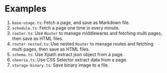 # Examples

1. `base-usage.ts`: Fetch a page, and save as Markdown file.
2. `schedule.ts`: Fetch a page one time in every minute.
3. `router.ts`: Use `Router` to manage middlewares and fetching multi pages, then save as HTML files.
4. `router-nested.ts`: Use nested `Router` to manage routes and fetching multi pages, then save as HTML files.
5. `schema.ts`: Use Xpath extract json object from a page.
6. `cheerio.ts`: Use CSS Selector extract data from a page.
7. `storage-binary.ts`: Save binary image to a file.
